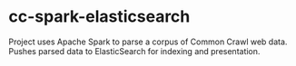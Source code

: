 # cc-spark-elasticsearch
Project uses Apache Spark to parse a corpus of Common Crawl web data.  Pushes parsed data to ElasticSearch for indexing and presentation.
